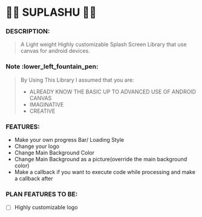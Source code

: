 # :ocean::rainbow: **SUPLASHU** :rainbow::ocean:

### DESCRIPTION:
> A Light weight Highly customizable Splash Screen Library that use canvas for android devices.

### Note :lower_left_fountain_pen:
>By Using This Library I assumed that you are:
> - ALREADY KNOW THE BASIC UP TO ADVANCED USE OF ANDROID CANVAS
> - IMAGINATIVE
> - CREATIVE

### FEATURES:
- Make your own progress Bar/ Loading Style
- Change your logo
- Change Main Background Color
- Change Main Background as a picture(override the main background color)
- Make a callback if you want to execute code while processing and make a callback after

### PLAN FEATURES TO BE:
- [ ] Highly customizable logo




